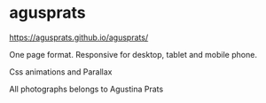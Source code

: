 # agusprats

https://agusprats.github.io/agusprats/

One page format. Responsive for desktop, tablet and mobile phone.<br/>

Css animations and Parallax<br/>

All photographs belongs to Agustina Prats<br/>




